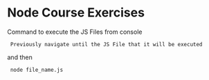 
# Node Course Exercises

Command to execute the JS Files from console

```
 Previously navigate until the JS File that it will be executed

```
and then 

```
 node file_name.js

```
